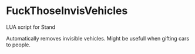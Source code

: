# FuckThoseInvisVehicles
LUA script for Stand

Automatically removes invisible vehicles. Might be usefull when gifting cars to people.
